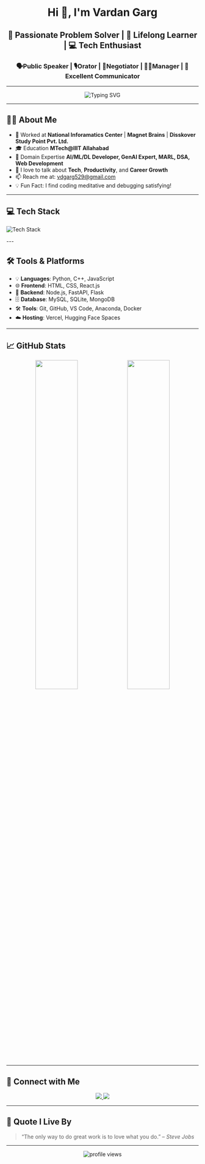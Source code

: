 

<!--
**vdgarg529/vdgarg529** is a ✨ _special_ ✨ repository because its `README.md` (this file) appears on your GitHub profile.

Here are some ideas to get you started:

- 🔭 I’m currently working on ...
- 🌱 I’m currently learning ...
- 👯 I’m looking to collaborate on ...
- 🤔 I’m looking for help with ...
- 💬 Ask me about ...
- 📫 How to reach me: ...
- 😄 Pronouns: ...
- ⚡ Fun fact: ...
-->

<!-- Profile README for Vardan Garg -->

<h1 align="center"> Hi 👋, I'm Vardan Garg </h1>
<h2 align="center"> 🚀 Passionate Problem Solver | 🧠 Lifelong Learner | 💻 Tech Enthusiast </h2>
<h3 align="center"> 🗣️Public Speaker | 🎙️Orator | 🤝Negotiator | 🧑‍💼Manager | 💬Excellent Communicator </h3>

---

<p align="center">
  <img src="https://readme-typing-svg.herokuapp.com?font=Fira+Code&pause=1000&color=00FEEF&center=true&vCenter=true&width=435&lines=Welcome+to+my+GitHub+Profile!;Let's+build+something+amazing+🚀;" alt="Typing SVG" />
</p>



---

## 🧑‍💻 About Me

- 💼 Worked at **National Inforamatics Center** | **Magnet Brains** | **Disskover Study Point Pvt. Ltd.**
- 🎓 Education **MTech@IIIT Allahabad** 
- 🌱 Domain Expertise **AI/ML/DL Developer, GenAI Expert, MARL, DSA, Web Development**
- 💬 I love to talk about **Tech**, **Productivity**, and **Career Growth**
- 📫 Reach me at: [vdgarg529@gmail.com](mailto:vdgarg529@gmail.com)
- 💡 Fun Fact: I find coding meditative and debugging satisfying!

---

## 💻 Tech Stack

<p>
  <img src="https://skillicons.dev/icons?i=python,pytorch,tensorflow,cpp,html,css,js,react,nodejs,fastapi,sqlite,git,github,vscode,linux" alt="Tech Stack" />
</p>
---

## 🛠️ Tools & Platforms

- 💡 **Languages**: Python, C++, JavaScript
- 🌐 **Frontend**: HTML, CSS, React.js
- 🧠 **Backend**: Node.js, FastAPI, Flask
- 🗄️ **Database**: MySQL, SQLite, MongoDB 
- 🛠️ **Tools**: Git, GitHub, VS Code, Anaconda, Docker
- ☁️ **Hosting**: Vercel, Hugging Face Spaces

---

## 📈 GitHub Stats

<p align="center">
  <img src="https://github-readme-stats.vercel.app/api?username=vdgarg529&show_icons=true&theme=radical" width="47%" />
  <img src="https://github-readme-stats.vercel.app/api/top-langs/?username=vdgarg529&layout=compact&theme=radical" width="47%" />
</p>

---

## 🔗 Connect with Me

<p align="center">
  <a href="https://www.linkedin.com/in/vardan-garg-2905" target="_blank">
    <img src="https://img.shields.io/badge/LinkedIn-blue?logo=linkedin&style=for-the-badge" />
  </a>
  <a href="mailto:vdgarg529@gmail.com">
    <img src="https://img.shields.io/badge/Email-D14836?style=for-the-badge&logo=gmail&logoColor=white" />
  </a>
</p>

---

## 🌟 Quote I Live By

> “The only way to do great work is to love what you do.” – *Steve Jobs*

---

<p align="center">
  <img src="https://komarev.com/ghpvc/?username=vdgarg529&label=Profile%20views&color=0e75b6&style=flat" alt="profile views" />
</p>

